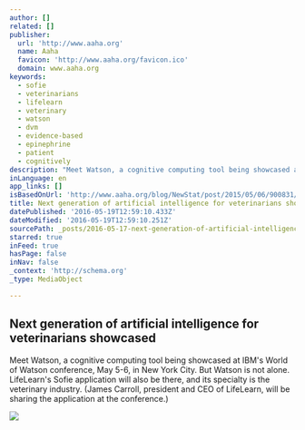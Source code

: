 ```yaml
---
author: []
related: []
publisher:
  url: 'http://www.aaha.org'
  name: Aaha
  favicon: 'http://www.aaha.org/favicon.ico'
  domain: www.aaha.org
keywords:
  - sofie
  - veterinarians
  - lifelearn
  - veterinary
  - watson
  - dvm
  - evidence-based
  - epinephrine
  - patient
  - cognitively
description: "Meet Watson, a cognitive computing tool being showcased at IBM's World of Watson conference, May 5-6, in New York City. But Watson is not alone. LifeLearn's Sofie application will also be there, and its specialty is the veterinary industry. (James Carroll, president and CEO of LifeLearn, will be sharing the application at the conference.)"
inLanguage: en
app_links: []
isBasedOnUrl: 'http://www.aaha.org/blog/NewStat/post/2015/05/06/900831/Next-generation-of-artificial-intelligence-for-veterinarians-showcased.aspx'
title: Next generation of artificial intelligence for veterinarians showcased
datePublished: '2016-05-19T12:59:10.433Z'
dateModified: '2016-05-19T12:59:10.251Z'
sourcePath: _posts/2016-05-17-next-generation-of-artificial-intelligence-for-veterinarians.md
starred: true
inFeed: true
hasPage: false
inNav: false
_context: 'http://schema.org'
_type: MediaObject

---
```

<article style=""><h1>Next generation of artificial intelligence for veterinarians showcased</h1><p>Meet Watson, a cognitive computing tool being showcased at IBM's World of Watson conference, May 5-6, in New York City. But Watson is not alone. LifeLearn's Sofie application will also be there, and its specialty is the veterinary industry. (James Carroll, president and CEO of LifeLearn, will be sharing the application at the conference.)</p><img src="http://www.aaha.org/blog/themes/NewStat/NewstatLogo.png" /></article>